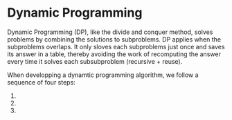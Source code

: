 # Dynamic Programming

Dynamic Programming (DP), like the divide and conquer method, solves problems by combining the solutions to  subproblems. DP applies when the subproblems overlaps. It only sloves each subproblems just once and saves its answer in a table, thereby avoiding the  work of recomputing the answer every time it solves each subsubproblem (recursive + reuse). 




When developping a dynamtic programming algorithm, we  follow a sequence of four steps:

1.  
2.
3. 